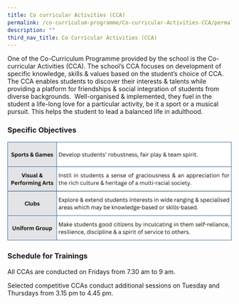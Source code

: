 ```yaml
---
title: Co curricular Activities (CCA)
permalink: /co-curriculum-programme/Co-curricular-Activities-CCA/permalink/
description: ""
third_nav_title: Co Curricular Activities (CCA)
---
```

One of the Co-Curriculum Programme provided by the school is the Co-curricular Activities (CCA). The school’s CCA focuses on development of specific knowledge, skills & values based on the student’s choice of CCA. The CCA enables students to discover their interests & talents while providing a platform for friendships & social integration of students from diverse backgrounds.  Well-organised & implemented, they fuel in the student a life-long love for a particular activity, be it a sport or a musical pursuit. This helps the student to lead a balanced life in adulthood.

### **Specific Objectives**
![](/images/Programmes/2022/CCA/CCA-1.jpg)
### **Schedule for Trainings**
All CCAs are conducted on Fridays from 7.30 am to 9 am.

Selected competitive CCAs conduct additional sessions on Tuesday and Thursdays from 3.15 pm to 4.45 pm.
